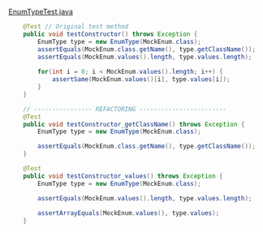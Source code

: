 [EnumTypeTest.java](https://github.com/apache/cayenne/blob/7e156078c7a11372d64f578cbc676638adf67db5/cayenne-server/src/test/java/org/apache/cayenne/access/types/EnumTypeTest.java#L33)

```java
    @Test // Original test method
    public void testConstructor() throws Exception {
        EnumType type = new EnumType(MockEnum.class);
        assertEquals(MockEnum.class.getName(), type.getClassName());
        assertEquals(MockEnum.values().length, type.values.length);
        
        for(int i = 0; i < MockEnum.values().length; i++) {
            assertSame(MockEnum.values()[i], type.values[i]);
        }
    }

    // ---------------- REFACTORING ------------------------
    @Test
    public void testConstructor_getClassName() throws Exception {
        EnumType type = new EnumType(MockEnum.class);

        assertEquals(MockEnum.class.getName(), type.getClassName());
    }

    @Test
    public void testConstructor_values() throws Exception {
        EnumType type = new EnumType(MockEnum.class);

        assertEquals(MockEnum.values().length, type.values.length);
        
        assertArrayEquals(MockEnum.values(), type.values);
    }
```
